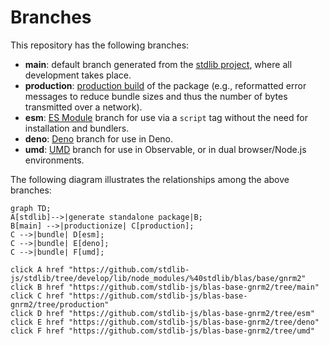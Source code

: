 <!--

@license Apache-2.0

Copyright (c) 2022 The Stdlib Authors.

Licensed under the Apache License, Version 2.0 (the "License");
you may not use this file except in compliance with the License.
You may obtain a copy of the License at

    http://www.apache.org/licenses/LICENSE-2.0

Unless required by applicable law or agreed to in writing, software
distributed under the License is distributed on an "AS IS" BASIS,
WITHOUT WARRANTIES OR CONDITIONS OF ANY KIND, either express or implied.
See the License for the specific language governing permissions and
limitations under the License.

-->

# Branches

This repository has the following branches:

-   **main**: default branch generated from the [stdlib project][stdlib-url], where all development takes place.
-   **production**: [production build][production-url] of the package (e.g., reformatted error messages to reduce bundle sizes and thus the number of bytes transmitted over a network).
-   **esm**: [ES Module][esm-url] branch for use via a `script` tag without the need for installation and bundlers.
-   **deno**: [Deno][deno-url] branch for use in Deno.
-   **umd**: [UMD][umd-url] branch for use in Observable, or in dual browser/Node.js environments.

The following diagram illustrates the relationships among the above branches:

```mermaid
graph TD;
A[stdlib]-->|generate standalone package|B;
B[main] -->|productionize| C[production];
C -->|bundle| D[esm];
C -->|bundle| E[deno];
C -->|bundle| F[umd];

click A href "https://github.com/stdlib-js/stdlib/tree/develop/lib/node_modules/%40stdlib/blas/base/gnrm2"
click B href "https://github.com/stdlib-js/blas-base-gnrm2/tree/main"
click C href "https://github.com/stdlib-js/blas-base-gnrm2/tree/production"
click D href "https://github.com/stdlib-js/blas-base-gnrm2/tree/esm"
click E href "https://github.com/stdlib-js/blas-base-gnrm2/tree/deno"
click F href "https://github.com/stdlib-js/blas-base-gnrm2/tree/umd"
```

[stdlib-url]: https://github.com/stdlib-js/stdlib/tree/develop/lib/node_modules/%40stdlib/blas/base/gnrm2
[production-url]: https://github.com/stdlib-js/blas-base-gnrm2/tree/production
[deno-url]: https://github.com/stdlib-js/blas-base-gnrm2/tree/deno
[umd-url]: https://github.com/stdlib-js/blas-base-gnrm2/tree/umd
[esm-url]: https://github.com/stdlib-js/blas-base-gnrm2/tree/esm